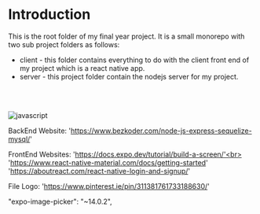 # Introduction

This is the root folder of my final year project.
It is a small monorepo with two sub project folders as follows:

- client - this folder contains everything to do with the client front end of my project which is a react native app.
- server - this project folder contain the nodejs server for my project.

<br><br>

![javascript](https://img.shields.io/badge/%20%20language-%20%20%20%20JavaScript-f1e05a.svg)



BackEnd Website: 'https://www.bezkoder.com/node-js-express-sequelize-mysql/'

FrontEnd Websites:  'https://docs.expo.dev/tutorial/build-a-screen/'<br>
                    'https://www.react-native-material.com/docs/getting-started'
                    'https://aboutreact.com/react-native-login-and-signup/'

File Logo: 'https://www.pinterest.ie/pin/311381761733188630/'

 "expo-image-picker": "~14.0.2",